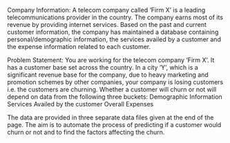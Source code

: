 Company Information:
A telecom company called ‘Firm X’ is a leading telecommunications provider in the country. The company earns most of its revenue by providing internet services. Based on the past and current customer information, the company has maintained a database containing personal/demographic information, the services availed by a customer and the expense information related to each customer.
 
Problem Statement:
You are working for the telecom company ‘Firm X’. It has a customer base set across the country. In a city ‘Y’, which is a significant revenue base for the company, due to heavy marketing and promotion schemes by other companies, your company is losing customers i.e. the customers are churning. Whether a customer will churn or not will depend on data from the following three buckets:
Demographic Information
Services Availed by the customer
Overall Expenses
 
The data are provided in three separate data files given at the end of the page. The aim is to automate the process of predicting if a customer would churn or not and to find the factors affecting the churn. 
